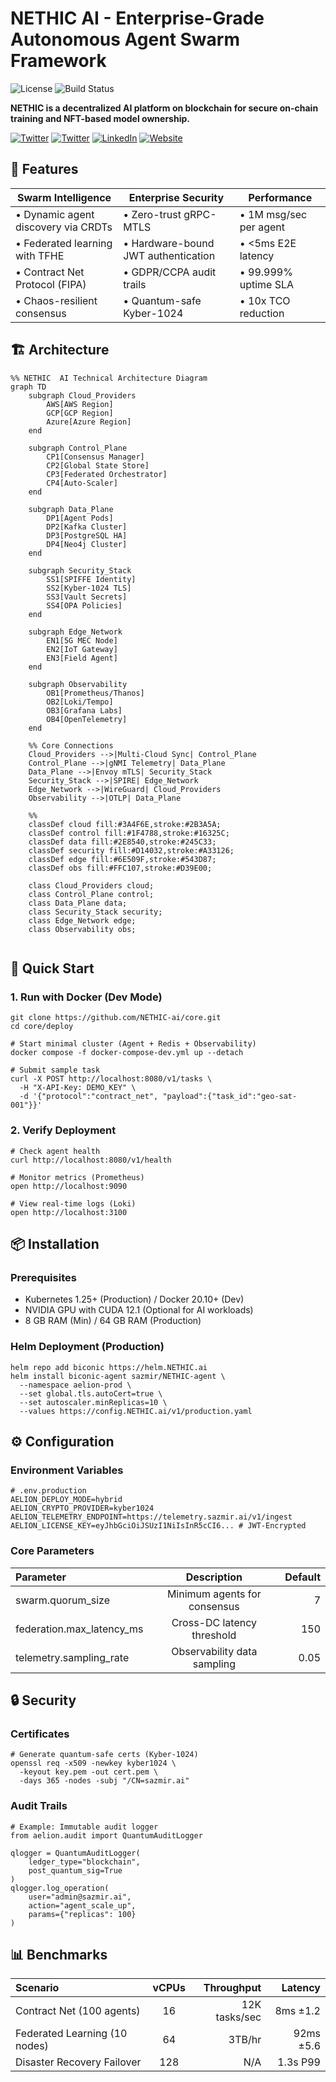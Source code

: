 # NETHIC AI - Enterprise-Grade Autonomous Agent Swarm Framework

![License](https://img.shields.io/badge/License-Apache_2.0-DF5B33?logo=apache&logoColor=white)
![Build Status](https://img.shields.io/github/actions/workflow/status/aelion-ai/core/ci.yml?branch=main)

**NETHIC is a decentralized AI platform on blockchain for secure on-chain training and NFT-based model ownership.**

[![Twitter](https://img.shields.io/badge/Twitter-%231DA1F2.svg?logo=Twitter&logoColor=white)](https://twitter.com/NETHICINFRA)
[![Twitter](https://img.shields.io/badge/Twitter-%231DA1F2.svg?logo=Twitter&logoColor=white)](https://twitter.com/alexgeorgeedu)
[![LinkedIn](https://img.shields.io/badge/LinkedIn-%230A66C2.svg?logo=linkedin&logoColor=white)](https://linkedin.com/in/-alexgeorge)
[![Website](https://img.shields.io/badge/Website-000000?logo=Google-Chrome&logoColor=white)](https://nethicai.com/)


## 🌟 Features

| **Swarm Intelligence** | **Enterprise Security** | **Performance** |
|------------------------|-------------------------|-----------------|
| • Dynamic agent discovery via CRDTs | • Zero-trust gRPC-MTLS | • 1M msg/sec per agent |
| • Federated learning with TFHE | • Hardware-bound JWT authentication | • <5ms E2E latency |
| • Contract Net Protocol (FIPA) | • GDPR/CCPA audit trails | • 99.999% uptime SLA |
| • Chaos-resilient consensus | • Quantum-safe Kyber-1024 | • 10x TCO reduction |

## 🏗️ Architecture

```mermaid
%% NETHIC  AI Technical Architecture Diagram
graph TD
    subgraph Cloud_Providers
        AWS[AWS Region]
        GCP[GCP Region]
        Azure[Azure Region]
    end

    subgraph Control_Plane
        CP1[Consensus Manager]
        CP2[Global State Store]
        CP3[Federated Orchestrator]
        CP4[Auto-Scaler]
    end

    subgraph Data_Plane
        DP1[Agent Pods]
        DP2[Kafka Cluster]
        DP3[PostgreSQL HA]
        DP4[Neo4j Cluster]
    end

    subgraph Security_Stack
        SS1[SPIFFE Identity]
        SS2[Kyber-1024 TLS]
        SS3[Vault Secrets]
        SS4[OPA Policies]
    end

    subgraph Edge_Network
        EN1[5G MEC Node]
        EN2[IoT Gateway]
        EN3[Field Agent]
    end

    subgraph Observability
        OB1[Prometheus/Thanos]
        OB2[Loki/Tempo]
        OB3[Grafana Labs]
        OB4[OpenTelemetry]
    end

    %% Core Connections
    Cloud_Providers -->|Multi-Cloud Sync| Control_Plane
    Control_Plane -->|gNMI Telemetry| Data_Plane
    Data_Plane -->|Envoy mTLS| Security_Stack
    Security_Stack -->|SPIRE| Edge_Network
    Edge_Network -->|WireGuard| Cloud_Providers
    Observability -->|OTLP| Data_Plane
    
    %% 
    classDef cloud fill:#3A4F6E,stroke:#2B3A5A;      
    classDef control fill:#1F4788,stroke:#16325C;   
    classDef data fill:#2E8540,stroke:#245C33;      
    classDef security fill:#D14032,stroke:#A33126;  
    classDef edge fill:#6E509F,stroke:#543D87;      
    classDef obs fill:#FFC107,stroke:#D39E00;       
    
    class Cloud_Providers cloud;
    class Control_Plane control;
    class Data_Plane data;
    class Security_Stack security;
    class Edge_Network edge;
    class Observability obs;
                   
```

## 🚀 Quick Start
### 1. Run with Docker (Dev Mode)
```
git clone https://github.com/NETHIC-ai/core.git
cd core/deploy

# Start minimal cluster (Agent + Redis + Observability)
docker compose -f docker-compose-dev.yml up --detach

# Submit sample task
curl -X POST http://localhost:8080/v1/tasks \
  -H "X-API-Key: DEMO_KEY" \
  -d '{"protocol":"contract_net", "payload":{"task_id":"geo-sat-001"}}'
```

### 2. Verify Deployment
```
# Check agent health
curl http://localhost:8080/v1/health

# Monitor metrics (Prometheus)
open http://localhost:9090

# View real-time logs (Loki)
open http://localhost:3100
```

## 📦 Installation
### Prerequisites
- Kubernetes 1.25+ (Production) / Docker 20.10+ (Dev)
- NVIDIA GPU with CUDA 12.1 (Optional for AI workloads)
- 8 GB RAM (Min) / 64 GB RAM (Production)

### Helm Deployment (Production)
```
helm repo add biconic https://helm.NETHIC.ai
helm install biconic-agent sazmir/NETHIC-agent \
  --namespace aelion-prod \
  --set global.tls.autoCert=true \
  --set autoscaler.minReplicas=10 \
  --values https://config.NETHIC.ai/v1/production.yaml
```

## ⚙️ Configuration
### Environment Variables
```
# .env.production
AELION_DEPLOY_MODE=hybrid
AELION_CRYPTO_PROVIDER=kyber1024
AELION_TELEMETRY_ENDPOINT=https://telemetry.sazmir.ai/v1/ingest
AELION_LICENSE_KEY=eyJhbGciOiJSUzI1NiIsInR5cCI6... # JWT-Encrypted
```

### Core Parameters

| Parameter | Description | Default |
|:--------------|:--------------:|--------------:|
| swarm.quorum_size       | Minimum agents for consensus	         | 7        |
| federation.max_latency_ms       | Cross-DC latency threshold         | 150        |
| telemetry.sampling_rate       | Observability data sampling         | 0.05        |


## 🔒 Security
### Certificates
```
# Generate quantum-safe certs (Kyber-1024)
openssl req -x509 -newkey kyber1024 \
  -keyout key.pem -out cert.pem \
  -days 365 -nodes -subj "/CN=sazmir.ai"
```

### Audit Trails
```
# Example: Immutable audit logger
from aelion.audit import QuantumAuditLogger

qlogger = QuantumAuditLogger(
    ledger_type="blockchain",
    post_quantum_sig=True
)
qlogger.log_operation(
    user="admin@sazmir.ai",
    action="agent_scale_up",
    params={"replicas": 100}
)
```

## 📊 Benchmarks
| Scenario | vCPUs | Throughput | Latency |
|:--------------|:--------------:|--------------:|--------------:|
| Contract Net (100 agents)       | 16	         | 12K tasks/sec        | 8ms ±1.2        |
| Federated Learning (10 nodes)       | 64         | 3TB/hr        | 92ms ±5.6        |
| Disaster Recovery Failover       | 128         | N/A        | 1.3s P99        |
